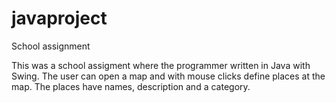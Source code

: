 # javaproject
School assignment 

This was a school assigment where the programmer written in Java with Swing.
The user can open a map and with mouse clicks define places at the map. The places have names, description and a category.  



